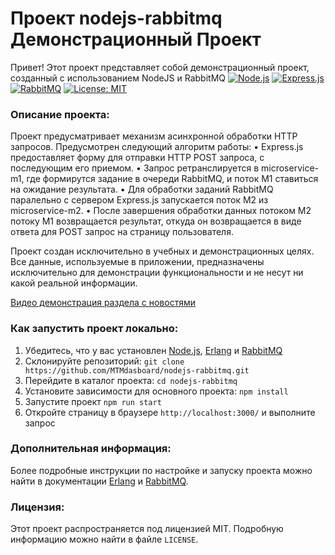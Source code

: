 # Проект nodejs-rabbitmq Демонстрационный Проект
Привет! Этот проект представляет собой демонстрационный проект, созданный с использованием NodeJS и RabbitMQ
[![Node.js](https://img.shields.io/badge/Node.js-v14.17-green)](https://nodejs.org/en)
[![Express.js](https://img.shields.io/badge/Express.js-v4.17-yellow)](https://expressjs.com/)
[![RabbitMQ](https://img.shields.io/badge/RabbitMQ-v3.9-orange)](https://www.rabbitmq.com/)
[![License: MIT](https://img.shields.io/badge/License-MIT-yellow.svg)](https://opensource.org/licenses/MIT)
### Описание проекта:
Проект предусматривает механизм асинхронной обработки HTTP запросов. Предусмотрен следующий алгоритм работы:
• Express.js предоставляет форму для отправки HTTP POST запроса, с последующим его приемом.
• Запрос ретранслируется в microservice-m1, где формирутся задание в очереди RabbitMQ, и поток M1 ставиться на ожидание результата.
• Для обработки заданий RabbitMQ паралельно с сервером Express.js запускается поток M2 из microservice-m2.
• После завершения обработки данных потоком M2 потоку M1 возвращается результат, откуда он возвращается в виде ответа для POST запрос на страницу пользователя.

Проект создан исключительно в учебных и демонстрационных целях. Все данные, используемые в приложении, предназначены исключительно для демонстрации функциональности и не несут ни какой реальной информации.

[Видео демонстрация раздела с новостями](https://youtu.be/uW_1w-UsT6g)

### Как запустить проект локально:

1. Убедитесь, что у вас установлен [Node.js](https://nodejs.org/en), [Erlang](https://www.erlang.org/downloads) и [RabbitMQ](https://www.rabbitmq.com/download.html)
2. Склонируйте репозиторий: 
```git clone https://github.com/MTMdasboard/nodejs-rabbitmq.git```
3. Перейдите в каталог проекта: 
```cd nodejs-rabbitmq```
4. Установите зависимости для основного проекта: 
```npm install```
5. Запустите проект 
```npm run start```
6. Откройте страницу в браузере `http://localhost:3000/` и выполните запрос

### Дополнительная информация:

Более подробные инструкции по настройке и запуску проекта можно найти в документации [Erlang](https://www.erlang.org) и [RabbitMQ](https://rabbitmq.com).

### Лицензия:

Этот проект распространяется под лицензией MIT. Подробную информацию можно найти в файле `LICENSE`.